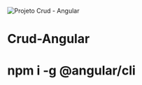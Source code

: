 ![Projeto Crud - Angular](https://user-images.githubusercontent.com/33867391/123204285-c3769700-d485-11eb-8662-989b0c8a889e.png)
# Crud-Angular

# npm i -g @angular/cli    
